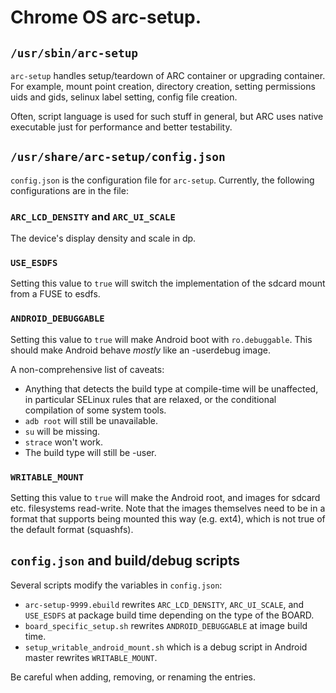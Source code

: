 # Chrome OS arc-setup.

## `/usr/sbin/arc-setup`

`arc-setup` handles setup/teardown of ARC container or upgrading container.
For example, mount point creation, directory creation, setting permissions uids
and gids, selinux label setting, config file creation.

Often, script language is used for such stuff in general, but ARC uses native
executable just for performance and better testability.

## `/usr/share/arc-setup/config.json`

`config.json` is the configuration file for `arc-setup`. Currently, the
following configurations are in the file:

### `ARC_LCD_DENSITY` and `ARC_UI_SCALE`

The device's display density and scale in dp.

### `USE_ESDFS`

Setting this value to `true` will switch the implementation of the sdcard mount
from a FUSE to esdfs.

### `ANDROID_DEBUGGABLE`

Setting this value to `true` will make Android boot with `ro.debuggable`. This
should make Android behave *mostly* like an -userdebug image.

A non-comprehensive list of caveats:

* Anything that detects the build type at compile-time will be unaffected, in
  particular SELinux rules that are relaxed, or the conditional compilation of
  some system tools.
* `adb root` will still be unavailable.
* `su` will be missing.
* `strace` won't work.
* The build type will still be -user.

### `WRITABLE_MOUNT`

Setting this value to `true` will make the Android root, and images for sdcard
etc. filesystems read-write. Note that the images themselves need to be in a
format that supports being mounted this way (e.g. ext4), which is not true of
the default format (squashfs).

## `config.json` and build/debug scripts

Several scripts modify the variables in `config.json`:

* `arc-setup-9999.ebuild` rewrites `ARC_LCD_DENSITY`, `ARC_UI_SCALE`, and
  `USE_ESDFS` at package build time depending on the type of the BOARD.
* `board_specific_setup.sh` rewrites `ANDROID_DEBUGGABLE` at image build time.
* `setup_writable_android_mount.sh` which is a debug script in Android master
  rewrites `WRITABLE_MOUNT`.

Be careful when adding, removing, or renaming the entries.
